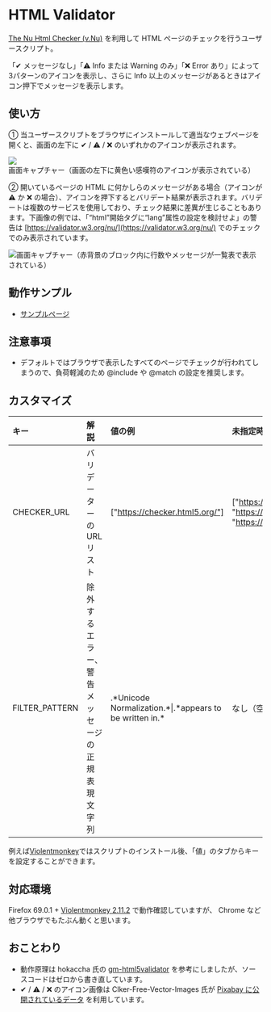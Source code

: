 # HTML Validator

[The Nu Html Checker (v.Nu)](https://validator.github.io/validator/) を利用して HTML ページのチェックを行うユーザースクリプト。

「✔ メッセージなし」「⚠ Info または Warning のみ」「❌ Error あり」によって3パターンのアイコンを表示し、さらに Info 以上のメッセージがあるときはアイコン押下でメッセージを表示します。

## 使い方

① 当ユーザースクリプトをブラウザにインストールして適当なウェブページを開くと、画面の左下に ✔ / ⚠ / ❌ のいずれかのアイコンが表示されます。

![画面キャプチャー（画面の左下に黄色い感嘆符のアイコンが表示されている）](https://user-images.githubusercontent.com/4138486/54666171-6a905980-4b2c-11e9-8448-7680b3a253a4.png)

② 開いているページの HTML に何かしらのメッセージがある場合（アイコンが ⚠ か ❌ の場合）、アイコンを押下するとバリデート結果が表示されます。バリデートは複数のサービスを使用しており、チェック結果に差異が生じることもあります。下画像の例では、「“html”開始タグに“lang”属性の設定を検討せよ」の警告は [https://validator.w3.org/nu/](https://validator.w3.org/nu/) でのチェックでのみ表示されています。

![画面キャプチャー（赤背景のブロック内に行数やメッセージが一覧表で表示されている）](https://user-images.githubusercontent.com/4138486/54666172-6a905980-4b2c-11e9-9559-dcba878f0a4a.png)

## 動作サンプル

- [サンプルページ](https://saekitominaga.github.io/HTMLValidator/sample.html)

## 注意事項

- デフォルトではブラウザで表示したすべてのページでチェックが行われてしまうので、負荷軽減のため @include や @match の設定を推奨します。

## カスタマイズ

|キー|解説|値の例|未指定時のデフォルト値|補足|
|:-|:-|:-|:-|:-|
|CHECKER_URL|バリデーターの URL リスト|["https://checker.html5.org/"]|["https://checker.html5.org/", "https://validator.w3.org/nu/", "https://validator.nu/"]||
|FILTER_PATTERN|除外するエラー、警告メッセージの正規表現文字列|.\*Unicode Normalization.*\|.\*appears to be written in.\*|なし（空文字）|[参考ページ](https://github.com/validator/validator/wiki/Message-filtering#using-the---filterpattern-option)|

例えば[Violentmonkey](https://violentmonkey.github.io/)ではスクリプトのインストール後、「値」のタブからキーを設定することができます。

## 対応環境

Firefox 69.0.1 + [Violentmonkey 2.11.2](https://violentmonkey.github.io/) で動作確認していますが、 Chrome など他ブラウザでもたぶん動くと思います。

## おことわり

- 動作原理は hokaccha 氏の [gm-html5validator](https://github.com/hokaccha/gm-html5validator) を参考にしましたが、ソースコードはゼロから書き直しています。
- ✔ / ⚠ / ❌ のアイコン画像は Clker-Free-Vector-Images 氏が [Pixabay に公開されているデータ](https://pixabay.com/ja/%E7%9B%AE%E7%9B%9B%E3%82%8A-%E3%82%A2%E3%82%B9%E3%82%BF%E3%83%AA%E3%82%B9%E3%82%AF-%E3%82%AF%E3%83%AD%E3%82%B9-%E8%B5%A4-%E7%B7%91-%E9%BB%84%E8%89%B2-%E3%83%81%E3%82%A7%E3%83%83%E3%82%AF-%E8%AD%A6%E5%91%8A-40678/) を利用しています。
